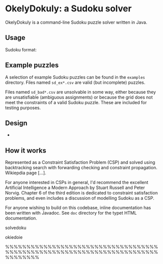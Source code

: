 # OkelyDokuly: a Sudoku solver

OkelyDokuly is a command-line Sudoku puzzle solver written in Java.


## Usage

Sudoku format:

## Example puzzles

A selection of example Sudoku puzzles can be found in the `examples` directory. Files named `sd_ex*.csv` are valid (but incomplete) puzzles. 

Files named `sd_bad*.csv` are unsolvable in some way, either because they are unsatisfiable (ambiguous assignments) or because the grid does not meet the constraints of a valid Sudoku puzzle. These are included for testing purposes.

## Design

-

## How it works

Represented as a Constraint Satisfaction Problem (CSP) and solved using 
backtracking search with forwarding checking and constraint propagation. 
Wikiepdia page [...]. 

For anyone interested in CSPs in general, I'd recommend the excellent Artificial
Intelligence a Modern Approach by Stuart Russell and Peter Norvig. Chapter 6 of
the third edition is dedicated to constraint satisfaction problems, and even 
includes a discussion of modelling Sudoku as a CSP.

For anyone wishing to build on this codebase, inline documentation has been written with Javadoc. See `doc` directory for the typet HTML documentation.

solvedoku

okiedoie

%%%%%%%%%%%%%%%%%%%%%%%%%%%%%%%%%%%%%%%%%%%%%%%%%%%%%%%%%%%%%%%%%%%%%%%%%%%%%%%%